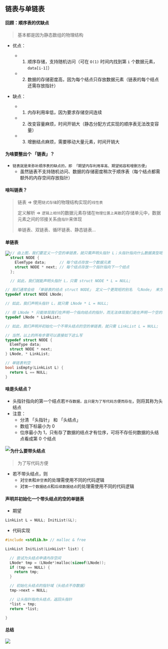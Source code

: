 ## 链表与单链表

#### 回顾：顺序表的优缺点

> 基本都是因为静态数组的物理结构

- 优点：

  - 1. 顺序存储，支持随机访问（可在 `O(1)` 时间内找到第 `i` 个数据元素，`data[i-1]`）

  - 2. 数据的存储密度高，因为每个结点只存放数据元素（链表的每个结点还需存放指针）

- 缺点：

  - 1. 内存利用率低，因为要求存储空间连续

  - 2. 改变容量麻烦，时间开销大（静态分配方式实现的顺序表无法改变容量）

  - 3. 增删结点麻烦，需要移动大量元素，时间开销大

#### 为啥要整出个 「链表」？

- `链表就是来弥补顺序表的缺点的，即 「期望内存利用率高、期望拓容和增删方便」`
  - 虽然链表不支持随机访问、数据的存储密度稍次于顺序表（每个结点都需额外的内存空间存放指针）

#### 啥叫链表？

> 链表 => 使用`链式存储`的物理结构实现的`线性表`
>
> 定义解析 => `逻辑上相邻`的数据元素存储在`物理位置上离散`的存储单元中，数据元素之间的邻接关系由`指针`来体现
>
> 单链表、双链表、循环链表、静态链表...

#### 单链表

<img src="https://gitee.com/pj-l/imgs-1/raw/master/screenShot/image-20210930105246839.png" style="float: left;"></img>

```c
// 由上图，我们要定义一个空的单链表，就只需声明头指针 L；头指针指向什么数据类型呢 ？指向 「单链表的结点」 这种数据类型；好，就先定义出这种数据类型
struct NODE {
  ElemType data;	  // 每个结点存放一个数据元素
  struct NODE * next; // 每个结点存放一个指针指向下一个结点
};

// 如此，我们就能声明头指针 L，只需 struct NODE * L = NULL;
```
```c
// 我们通常会给 「单链表的结点 struct NODE」 定义一个更简短的别名 「LNode」 来方便我们的使用
typedef struct NODE LNode;

// 如此，我们声明头指针 L，就只需 LNode * L = NULL;
```
```c
// 但 LNode * 只能体现我们在声明一个指向结点的指针，而无法体现我们是在声明一个空的单链表；为了表达这层意思，我们可以给 LNode * 定义别名
typedef LNode * LinkList;

// 如此，我们声明并初始化一个不带头结点的空的单链表，就只需 LinkList L = NULL;
```

```c
// 当然，以上的所有步骤可以直接如下这么写
typedef struct NODE {
  ElemType data;
  struct NODE * next;
} LNode, * LinkList;
```
```c
// 单链表判空
bool isEmpty(LinkList L) {
  return L == NULL;
}
```

#### 啥是头结点？

- 头指针指向的第一个结点若`不存数据，且只是为了写代码方便而存在`，则将其称为头结点
- 注意：
  - 分清 「头指针」 和 「头结点」
  - 数组下标最小为 0
  - 位序最小为 1，只有存了数据的结点才有位序，可将不存任何数据的头结点看成第 0 个结点

<img src="https://gitee.com/pj-l/imgs-1/raw/master/screenShot/image-20211007232904622.png" style="float: left;"></img>

#### 为什么要带头结点

> 为了写代码方便

- 若不带头结点，则
  - 对`空表`和`非空表`的处理需使用不同的代码逻辑
  - 对`第一个数据结点`和`后续数据结点`的处理需使用不同的代码逻辑

#### 声明并初始化一个带头结点的空的单链表

- 期望

```c
LinkList L = NULL; InitList(&L);
```

- 代码实现

```c
#include <stdlib.h> // malloc & free

LinkList InitList(LinkList* list) {

  // 尝试为头结点申请内存空间
  LNode* tmp = (LNode*)malloc(sizeof(LNode));
  if (tmp == NULL) {
    return tmp;
  }

  // 初始化头结点的指针域（头结点不存数据）
  tmp->next = NULL;

  // 让头指针指向头结点，返回头指针
  *list = tmp;
  return *list;

}
```

#### 总结

<img src="https://gitee.com/pj-l/imgs-1/raw/master/screenShot/image-20210926202558035.png" style="float: left;"></img>
